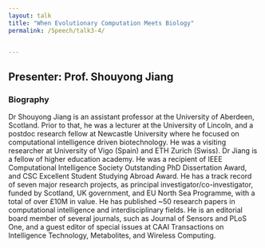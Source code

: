 ```yaml
---
layout: talk
title: "When Evolutionary Computation Meets Biology"
permalink: /Speech/talk3-4/


---
```


<div class="talk-container">
    <div class="talk-header">
        <h2>Presenter: Prof. Shouyong Jiang</h2>
    </div>
    <h3>Biography</h3>
    <p>
Dr Shouyong Jiang is an assistant professor at the University of Aberdeen, Scotland. Prior to that, he was a lecturer at the University of Lincoln, and a postdoc research fellow at Newcastle University where he focused on computational intelligence driven biotechnology. He was a visiting researcher at University of Vigo (Spain) and ETH Zurich (Swiss). Dr Jiang is a fellow of higher education academy. He was a recipient of IEEE Computational Intelligence Society Outstanding PhD Dissertation Award, and CSC Excellent Student Studying Abroad Award. He has a track record of seven major research projects, as principal investigator/co-investigator, funded by Scotland, UK government, and EU North Sea Programme, with a total of over £10M in value. He has published ~50 research papers in computational intelligence and interdisciplinary fields. He is an editorial board member of several journals, such as Journal of Sensors and PLoS One, and a guest editor of special issues at CAAI Transactions on Intelligence Technology, Metabolites, and Wireless Computing. 
    </p>
</div>

